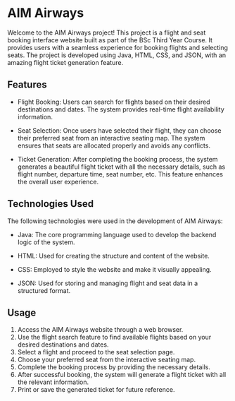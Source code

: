 
# AIM Airways

Welcome to the AIM Airways project! This project is a flight and seat booking interface website built as part of the BSc Third Year Course. It provides users with a seamless experience for booking flights and selecting seats. The project is developed using Java, HTML, CSS, and JSON, with an amazing flight ticket generation feature.

## Features

- Flight Booking: Users can search for flights based on their desired destinations and dates. The system provides real-time flight availability information.

- Seat Selection: Once users have selected their flight, they can choose their preferred seat from an interactive seating map. The system ensures that seats are allocated properly and avoids any conflicts.

- Ticket Generation: After completing the booking process, the system generates a beautiful flight ticket with all the necessary details, such as flight number, departure time, seat number, etc. This feature enhances the overall user experience.

## Technologies Used

The following technologies were used in the development of AIM Airways:

- Java: The core programming language used to develop the backend logic of the system.

- HTML: Used for creating the structure and content of the website.

- CSS: Employed to style the website and make it visually appealing.

- JSON: Used for storing and managing flight and seat data in a structured format.

## Usage

1. Access the AIM Airways website through a web browser.
2. Use the flight search feature to find available flights based on your desired destinations and dates.
3. Select a flight and proceed to the seat selection page.
4. Choose your preferred seat from the interactive seating map.
5. Complete the booking process by providing the necessary details.
6. After successful booking, the system will generate a flight ticket with all the relevant information.
7. Print or save the generated ticket for future reference.
